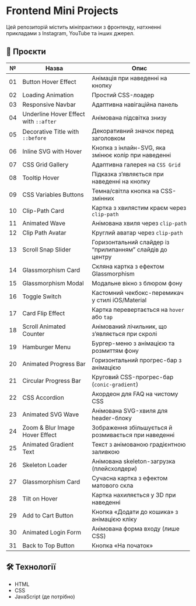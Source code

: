# Frontend Mini Projects

Цей репозиторій містить мініпрактики з фронтенду, натхненні прикладами з Instagram, YouTube та інших джерел.

## 📁 Проєкти

| №   | Назва                                 | Опис                                                      |
| --- | ------------------------------------- | --------------------------------------------------------- |
| 01  | Button Hover Effect                   | Анімація при наведенні на кнопку                          |
| 02  | Loading Animation                     | Простий CSS-лоадер                                        |
| 03  | Responsive Navbar                     | Адаптивна навігаційна панель                              |
| 04  | Underline Hover Effect with `::after` | Анімована підсвітка знизу                                 |
| 05  | Decorative Title with `::before`      | Декоративний значок перед заголовком                      |
| 06  | Inline SVG with Hover                 | Кнопка з інлайн-SVG, яка змінює колір при наведенні       |
| 07  | CSS Grid Gallery                      | Адаптивна галерея на `CSS Grid`                           |
| 08  | Tooltip Hover                         | Підказка з’являється при наведенні на кнопку              |
| 09  | CSS Variables Buttons                 | Темна/світла кнопка на CSS-змінних                        |
| 10  | Clip-Path Card                        | Картка з хвилястим краєм через `clip-path`                |
| 11  | Animated Wave                         | Анімована хвиля через `clip-path`                         |
| 12  | Clip Path Avatar                      | Круглий аватар через `clip-path`                          |
| 13  | Scroll Snap Slider                    | Горизонтальний слайдер із “прилипанням” слайдів до центру |
| 14  | Glassmorphism Card                    | Скляна картка з ефектом Glassmorphism                     |
| 15  | Glassmorphism Modal                   | Модальне вікно з блюром фону                              |
| 16  | Toggle Switch                         | Кастомний чекбокс-перемикач у стилі iOS/Material          |
| 17  | Card Flip Effect                      | Картка перевертається на `hover` або `tap`                |
| 18  | Scroll Animated Counter               | Анімований лічильник, що з’являється при скролі           |
| 19  | Hamburger Menu                        | Бургер-меню з анімацією та розмиттям фону                 |
| 20  | Animated Progress Bar                 | Горизонтальний прогрес-бар з анімацією                    |
| 21  | Circular Progress Bar                 | Круговий CSS-прогрес-бар (`conic-gradient`)               |
| 22  | CSS Accordion                         | Акордеон для FAQ на чистому CSS                           |
| 23  | Animated SVG Wave                     | Анімована SVG-хвиля для header-блоку                      |
| 24  | Zoom & Blur Image Hover Effect        | Зображення збільшується й розмивається при наведенні      |
| 25  | Animated Gradient Text                | Текст з анімованою градієнтною заливкою                   |
| 26  | Skeleton Loader                       | Анімована skeleton-загрузка (плейсхолдери)                |
| 27  | Glassmorphism Card                    | Сучасна картка з ефектом матового скла                    |
| 28  | Tilt on Hover                         | Картка нахиляється у 3D при наведенні                     |
| 29  | Add to Cart Button                    | Кнопка «Додати до кошика» з анімацією кліку               |
| 30  | Animated Login Form                   | Анімована форма входу (лише CSS)                          |
| 31  | Back to Top Button                    | Кнопка «На початок»                                       |

## 🛠️ Технології

- HTML
- CSS
- JavaScript (де потрібно)
